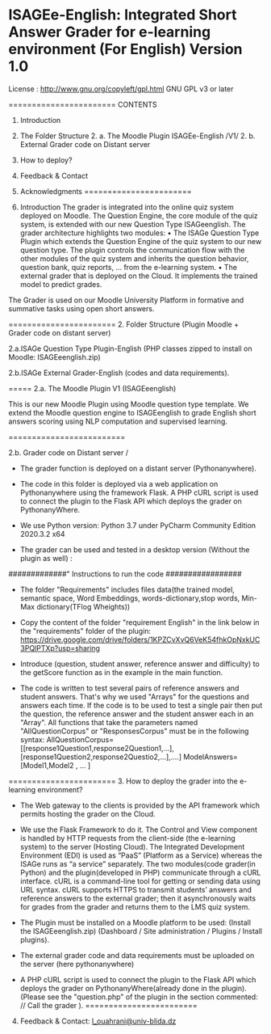 ISAGEe-English: Integrated Short Answer Grader for e-learning environment (For English)
                                Version 1.0
=======================

License : http://www.gnu.org/copyleft/gpl.html GNU GPL v3 or later

======================= CONTENTS

1. Introduction
2. The Folder Structure
   2. a. The Moodle Plugin ISAGEe-English /V1/
   2. b. External Grader code on Distant server

3. How to deploy?
4. Feedback & Contact
5. Acknowledgments
=======================

1. Introduction
The grader is integrated into the online quiz system deployed on Moodle. 
The Question Engine, the core module of the quiz system, is extended with our new Question Type ISAGeenglish. 
The grader architecture highlights two modules:
• The ISAGe Question Type Plugin which extends the Question Engine of the quiz system to our new question type. 
  The plugin controls the communication flow with the other modules of the quiz system and inherits the question behavior, question bank, quiz reports, … from the e-learning system. 
• The external grader that is deployed on the Cloud. It implements the trained model to predict grades.

The Grader is used on our Moodle University Platform in formative and summative tasks using open short answers.

======================= 
2. Folder Structure (Plugin Moodle + Grader code on distant server)

   2.a.ISAGe Question Type Plugin-English (PHP classes zipped to install on Moodle: ISAGEeenglish.zip)

   2.b.ISAGe External Grader-English (codes and data requirements).  

===== 
2.a. The Moodle Plugin V1 (ISAGEeenglish)

This is our new Moodle Plugin using Moodle question type template. We extend the Moodle question engine to ISAGEenglish to grade English short answers scoring using NLP computation and supervised learning.

=========================

2.b. Grader code on Distant server /

- The grader function is deployed on a distant server (Pythonanywhere).
- The code in this folder is deployed via a web application on Pythonanywhere using the framework Flask.
  A PHP cURL script is used to connect the plugin to the Flask API which deploys the grader on PythonanyWhere.

- We use Python version: Python 3.7 under PyCharm Community Edition 2020.3.2 x64

- The grader can be used and tested in a desktop version (Without the plugin as well) :

#############" Instructions to run the code #################

- The folder "Requirements" includes files data(the trained model, semantic space, Word Embeddings, words-dictionary,stop words, Min-Max dictionary(TFlog Wheights))

- Copy the content of the folder "requirement English" in the link below in the "requirements" folder of the plugin:
https://drive.google.com/drive/folders/1KPZCvXvQ6VeK54fhkOpNxkUC3PQlPTXp?usp=sharing

- Introduce (question, student answer, reference answer and difficulty) to the getScore function as in the example in the main function.

- The code is written to test several pairs of reference answers and student answers. 
  That's why we used "Arrays" for the questions and answers each time. 
  If the code is to be used to test a single pair then put the question, the reference answer and the student answer each in an "Array". 
  All functions that take the parameters named "AllQuestionCorpus" or "ResponsesCorpus" must be in the following syntax: AllQuestionCorpus=[[response1Question1,response2Question1,...],[response1Question2,response2Questio2,...],....] ModelAnswers=[Model1,Model2 , ... ]

======================= 
3. How to deploy the grader into the e-learning environment?

- The Web gateway to the clients is provided by the API framework which permits hosting the grader on the Cloud.
- We use the Flask Framework to do it.
  The Control and View component is handled by HTTP requests from the client-side (the e-learning system) to the server (Hosting Cloud).
  The Integrated Development Environment (EDI) is used as “PaaS” (Platform as a Service) whereas the ISAGe runs as “a service” separately. 
  The two modules(code grader(in Python) and the plugin(developed in PHP) communicate through a cURL interface. cURL is a command-line tool for getting or sending data using URL syntax. cURL supports HTTPS to transmit students’ answers and reference answers to the external grader; then it asynchronously waits for grades from the grader and returns them to the LMS quiz system.

- The Plugin must be installed on a Moodle platform to be used: (Install the ISAGEeenglish.zip) 
 (Dashboard / Site administration / Plugins / Install plugins).

- The external grader code and data requirements must be uploaded on the server (here pythonanywhere)

- A PHP cURL script is used to connect the plugin to the Flask API which deploys the grader on PythonanyWhere(already done in the plugin). 
 (Please see the "question.php" of the plugin in the section commented: // Call the grader ). 
========================
4. Feedback & Contact: l_ouahrani@univ-blida.dz

  
